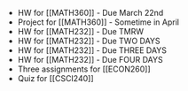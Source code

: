 - HW for [[MATH360]] - Due March 22nd
- Project for [[MATH360]] - Sometime in April
- HW for [[MATH232]] - Due TMRW
- HW for [[MATH232]] - Due TWO DAYS
- HW for [[MATH232]] - Due THREE DAYS
- HW for [[MATH232]] - Due FOUR DAYS
- Three assignments for [[ECON260]]
- Quiz for [[CSCI240]]